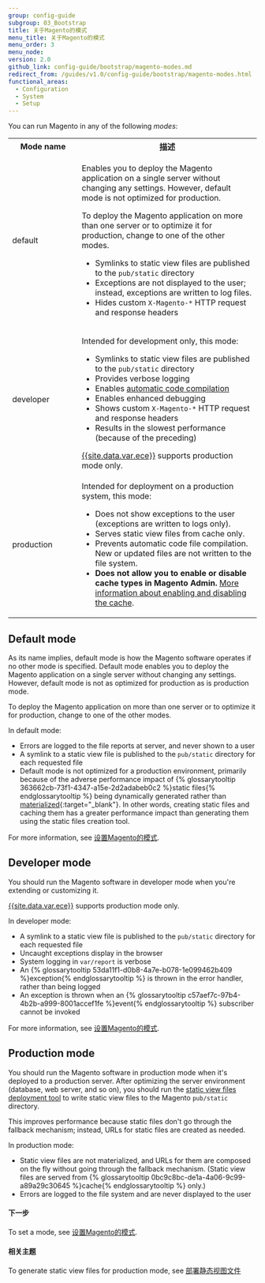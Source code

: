```yaml
---
group: config-guide
subgroup: 03_Bootstrap
title: 关于Magento的模式
menu_title: 关于Magento的模式
menu_order: 3
menu_node:
version: 2.0
github_link: config-guide/bootstrap/magento-modes.md
redirect_from: /guides/v1.0/config-guide/bootstrap/magento-modes.html
functional_areas:
  - Configuration
  - System
  - Setup
---
```


You can run Magento in any of the following *modes*:

<table>
	<tbody>
		<tr>
			<th style="width: 125px;">Mode name</th>
			<th>描述</th>
		</tr>
		<tr>
		<td>default</td>
		<td><p>Enables you to deploy the Magento application on a single server without changing any settings. However, default mode is not optimized for production.</p>
			<p>To deploy the Magento application on more than one server or to optimize it for production, change to one of the other modes.</p>
			<ul><li>Symlinks to static view files are published to the <code>pub/static</code> directory</li>
				<li>Exceptions are not displayed to the user; instead, exceptions are written to log files.</li>
				<li>Hides custom <code>X-Magento-&#42;</code> HTTP request and response headers</li></ul>
			</td>
	</tr>
	<tr>
		<td>developer</td>
		<td><p>Intended for development only, this mode:</p>
			<ul><li>Symlinks to static view files are published to the <code>pub/static</code> directory</li>
				<li>Provides verbose logging</li>
				<li>Enables <a href="{{ page.baseurl }}/config-guide/cli/config-cli-subcommands-compiler.html">automatic code compilation</a></li>
				<li>Enables enhanced debugging</li>
				<li>Shows custom <code>X-Magento-&#42;</code> HTTP request and response headers</li>
				<li>Results in the slowest performance (because of the preceding)</li></ul>
        <div class="bs-callout bs-callout-info">
        <a href="{{ page.baseurl }}/cloud/bk-cloud.html">{{site.data.var.ece}}</a> supports production mode only.
        </div>
    </td>
	</tr>
	<tr>
		<td>production</td>
		<td><p>Intended for deployment on a production system, this mode:</p>
			<ul><li>Does not show exceptions to the user (exceptions are written to logs only).</li>
				<li>Serves static view files from cache only.</li>
				<li>Prevents automatic code file compilation. New or updated files are not written to the file system.</li>
				<li><b>Does not allow you to enable or disable cache types in Magento Admin.</b> <a href="{{ page.baseurl }}/config-guide/cli/config-cli-subcommands-cache.html#config-cli-subcommands-cache-en">More information about enabling and disabling the cache</a>.</li>
			</ul></td>
	</tr>
</tbody>
</table>

## Default mode
As its name implies, default mode is how the Magento software operates if no other mode is specified. Default mode enables you to deploy the Magento application on a single server without changing any settings. However, default mode is not as optimized for production as is production mode.

To deploy the Magento application on more than one server or to optimize it for production, change to one of the other modes.

In default mode:

-   Errors are logged to the file reports at server, and never shown to a user
-   A symlink to a static view file is published to the `pub/static` directory for each requested file
-   Default mode is not optimized for a production environment, primarily because of the adverse performance impact of {% glossarytooltip 363662cb-73f1-4347-a15e-2d2adabeb0c2 %}static files{% endglossarytooltip %} being dynamically generated rather than [materialized](https://en.wikipedia.org/wiki/Materialized_view){:target="\_blank"}. In other words, creating static files and caching them has a greater performance impact than generating them using the static files creation tool.

For more information, see <a href="{{ page.baseurl }}/config-guide/cli/config-cli-subcommands-mode.html">设置Magento的模式</a>.

## Developer mode
You should run the Magento software in developer mode when you're extending or customizing it.

<div class="bs-callout bs-callout-info">
<a href="{{ page.baseurl }}/cloud/bk-cloud.html">{{site.data.var.ece}}</a> supports production mode only.
</div>

In developer mode:

-   A symlink to a static view file is published to the `pub/static` directory for each requested file
-   Uncaught exceptions display in the browser
-   System logging in `var/report` is verbose
-   An {% glossarytooltip 53da11f1-d0b8-4a7e-b078-1e099462b409 %}exception{% endglossarytooltip %} is thrown in the error handler, rather than being logged
-   An exception is thrown when an {% glossarytooltip c57aef7c-97b4-4b2b-a999-8001accef1fe %}event{% endglossarytooltip %} subscriber cannot be invoked

For more information, see <a href="{{ page.baseurl }}/config-guide/cli/config-cli-subcommands-mode.html">设置Magento的模式</a>.

## Production mode
You should run the Magento software in production mode when it's deployed to a production server. After optimizing the server environment (database, web server, and so on), you should run the <a href="{{ page.baseurl }}/config-guide/cli/config-cli-subcommands-static-view.html">static view files deployment tool</a> to write static view files to the Magento `pub/static` directory.

This improves performance because static files don't go through the fallback mechanism; instead, URLs for static files are created as needed.

In production mode:

-   Static view files are not materialized, and URLs for them are composed on the fly without going through the fallback mechanism. (Static view files are served from {% glossarytooltip 0bc9c8bc-de1a-4a06-9c99-a89a29c30645 %}cache{% endglossarytooltip %} only.)
-   Errors are logged to the file system and are never displayed to the user

#### 下一步
To set a mode, see <a href="{{ page.baseurl }}/config-guide/cli/config-cli-subcommands-mode.html">设置Magento的模式</a>.

#### 相关主题
To generate static view files for production mode, see <a href="{{ page.baseurl }}/config-guide/cli/config-cli-subcommands-static-view.html">部署静态视图文件</a>
